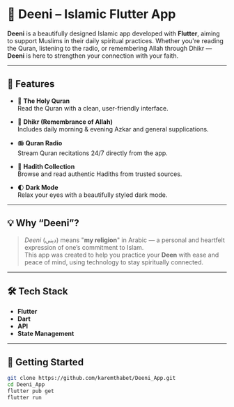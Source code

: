 
# 🌙 Deeni – Islamic Flutter App

**Deeni** is a beautifully designed Islamic app developed with **Flutter**, aiming to support Muslims in their daily spiritual practices. Whether you're reading the Quran, listening to the radio, or remembering Allah through Dhikr — **Deeni** is here to strengthen your connection with your faith.

---

## 📱 Features

- 📖 **The Holy Quran**  
  Read the Quran with a clean, user-friendly interface.

- 🕌 **Dhikr (Remembrance of Allah)**  
  Includes daily morning & evening Azkar and general supplications.

- 📻 **Quran Radio**  
  Stream Quran recitations 24/7 directly from the app.

- 📜 **Hadith Collection**  
  Browse and read authentic Hadiths from trusted sources.

- 🌓 **Dark Mode**  
  Relax your eyes with a beautifully styled dark mode.

---

## 💡 Why “Deeni”?

> *Deeni* (ديني) means "**my religion**" in Arabic — a personal and heartfelt expression of one’s commitment to Islam.  
> This app was created to help you practice your **Deen** with ease and peace of mind, using technology to stay spiritually connected.

---

## 🛠️ Tech Stack

- **Flutter**  
- **Dart**  
- **API**  
- **State Management**  

---

## 🚀 Getting Started

```bash
git clone https://github.com/karemthabet/Deeni_App.git
cd Deeni_App
flutter pub get
flutter run
````

````

